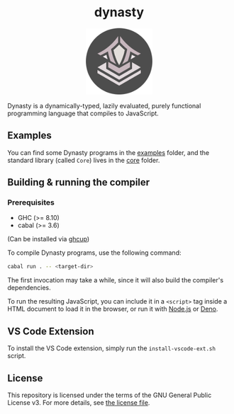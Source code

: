 <div align="center">
  <h1>dynasty</h1>

  <img src="assets/logo.png" alt="Dynasty Logo" width="150" height="150"/>
</div>

Dynasty is a dynamically-typed, lazily evaluated, purely functional programming language that compiles to JavaScript.

## Examples

You can find some Dynasty programs in the [examples](examples) folder, and the standard library (called `Core`) lives in the [core](core) folder.

## Building & running the compiler

### Prerequisites

* GHC (>= 8.10)
* cabal (>= 3.6)

(Can be installed via [ghcup](https://www.haskell.org/ghcup/))

To compile Dynasty programs, use the following command:

```sh
cabal run . -- <target-dir>
```

The first invocation may take a while, since it will also build the compiler's dependencies.

To run the resulting JavaScript, you can include it in a `<script>` tag inside a HTML document to load it in the browser, or run it with [Node.js](https://nodejs.org/en/) or [Deno](https://deno.land/).

## VS Code Extension

To install the VS Code extension, simply run the `install-vscode-ext.sh` script.

## License

This repository is licensed under the terms of the GNU General Public License v3.
For more details, see [the license file](LICENSE.txt).
